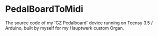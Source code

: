 # PedalBoardToMidi
The source code of my 'GZ Pedalboard' device running on Teensy 3.5 / Arduino, built by myself for my Hauptwerk custom Organ.

